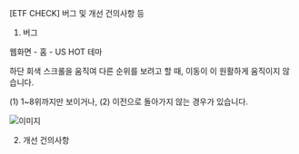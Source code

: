 [ETF CHECK] 버그 및 개선 건의사항 등

1. 버그

웹화면 - 홈 - US HOT 테마

하단 회색 스크롤을 움직여 다른 순위를 보려고 할 때,
이동이 이 원활하게 움직이지 않습니다.

(1) 1~8위까지만 보이거나, 
(2) 이전으로 돌아가지 않는 경우가 있습니다.

![이미지](./파일명.jpeg)


2. 개선 건의사항

